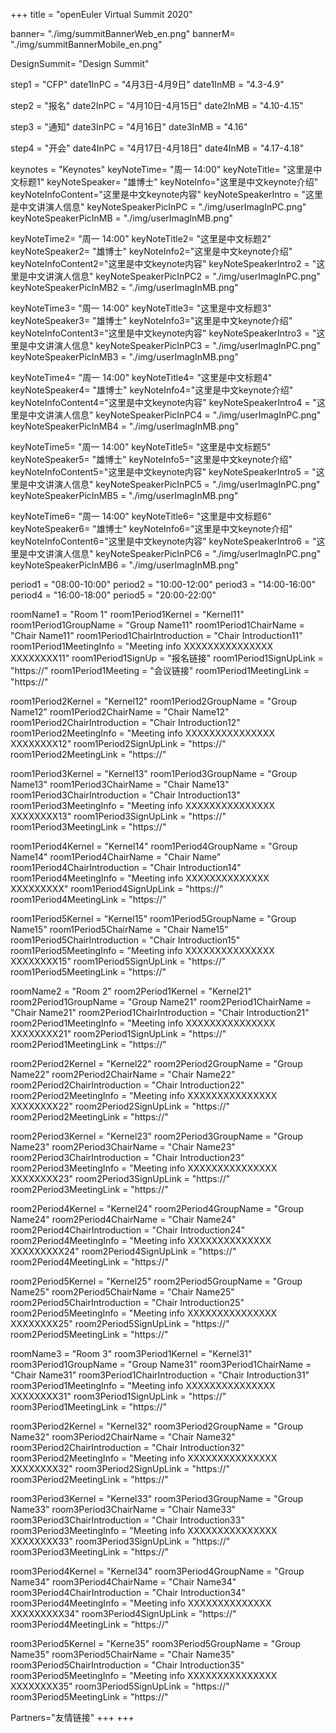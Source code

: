 +++
title = "openEuler Virtual Summit 2020"

banner= "./img/summitBannerWeb_en.png"
bannerM= "./img/summitBannerMobile_en.png"


DesignSummit= "Design Summit"

step1 = "CFP"
date1InPC = "4月3日-4月9日" 
date1InMB = "4.3-4.9" 

step2 = "报名"
date2InPC = "4月10日-4月15日" 
date2InMB = "4.10-4.15" 

step3 = "通知"
date3InPC = "4月16日" 
date3InMB = "4.16" 

step4 = "开会"
date4InPC = "4月17日-4月18日" 
date4InMB = "4.17-4.18" 


keynotes = "Keynotes"
keyNoteTime= "周一 14:00"
keyNoteTitle= "这里是中文标题1"
keyNoteSpeaker= "雄博士"
keyNoteInfo="这里是中文keynote介绍"
keyNoteInfoContent="这里是中文keynote内容"
keyNoteSpeakerIntro = "这里是中文讲演人信息"
keyNoteSpeakerPicInPC = "./img/userImagInPC.png"
keyNoteSpeakerPicInMB = "./img/userImagInMB.png"

keyNoteTime2= "周一 14:00"
keyNoteTitle2= "这里是中文标题2"
keyNoteSpeaker2= "雄博士"
keyNoteInfo2="这里是中文keynote介绍"
keyNoteInfoContent2="这里是中文keynote内容"
keyNoteSpeakerIntro2 = "这里是中文讲演人信息"
keyNoteSpeakerPicInPC2 = "./img/userImagInPC.png"
keyNoteSpeakerPicInMB2 = "./img/userImagInMB.png"

keyNoteTime3= "周一 14:00"
keyNoteTitle3= "这里是中文标题3"
keyNoteSpeaker3= "雄博士"
keyNoteInfo3="这里是中文keynote介绍"
keyNoteInfoContent3="这里是中文keynote内容"
keyNoteSpeakerIntro3 = "这里是中文讲演人信息"
keyNoteSpeakerPicInPC3 = "./img/userImagInPC.png"
keyNoteSpeakerPicInMB3 = "./img/userImagInMB.png"

keyNoteTime4= "周一 14:00"
keyNoteTitle4= "这里是中文标题4"
keyNoteSpeaker4= "雄博士"
keyNoteInfo4="这里是中文keynote介绍"
keyNoteInfoContent4="这里是中文keynote内容"
keyNoteSpeakerIntro4 = "这里是中文讲演人信息"
keyNoteSpeakerPicInPC4 = "./img/userImagInPC.png"
keyNoteSpeakerPicInMB4 = "./img/userImagInMB.png"

keyNoteTime5= "周一 14:00"
keyNoteTitle5= "这里是中文标题5"
keyNoteSpeaker5= "雄博士"
keyNoteInfo5="这里是中文keynote介绍"
keyNoteInfoContent5="这里是中文keynote内容"
keyNoteSpeakerIntro5 = "这里是中文讲演人信息"
keyNoteSpeakerPicInPC5 = "./img/userImagInPC.png"
keyNoteSpeakerPicInMB5 = "./img/userImagInMB.png"

keyNoteTime6= "周一 14:00"
keyNoteTitle6= "这里是中文标题6"
keyNoteSpeaker6= "雄博士"
keyNoteInfo6="这里是中文keynote介绍"
keyNoteInfoContent6="这里是中文keynote内容"
keyNoteSpeakerIntro6 = "这里是中文讲演人信息"
keyNoteSpeakerPicInPC6 = "./img/userImagInPC.png"
keyNoteSpeakerPicInMB6 = "./img/userImagInMB.png"

period1 = "08:00-10:00"
period2 = "10:00-12:00"
period3 = "14:00-16:00"
period4 = "16:00-18:00"
period5 = "20:00-22:00"

roomName1 = "Room 1"
room1Period1Kernel = "Kernel11"
room1Period1GroupName = "Group Name11"
room1Period1ChairName = "Chair Name11"
room1Period1ChairIntroduction = "Chair Introduction11"
room1Period1MeetingInfo = "Meeting info XXXXXXXXXXXXXXX XXXXXXXX11"
room1Period1SignUp = "报名链接"
room1Period1SignUpLink = "https://"
room1Period1Meeting = "会议链接"
room1Period1MeetingLink = "https://"

room1Period2Kernel = "Kernel12"
room1Period2GroupName = "Group Name12"
room1Period2ChairName = "Chair Name12"
room1Period2ChairIntroduction = "Chair Introduction12"
room1Period2MeetingInfo = "Meeting info XXXXXXXXXXXXXXX XXXXXXXX12"
room1Period2SignUpLink = "https://"
room1Period2MeetingLink = "https://"

room1Period3Kernel = "Kernel13"
room1Period3GroupName = "Group Name13"
room1Period3ChairName = "Chair Name13"
room1Period3ChairIntroduction = "Chair Introduction13"
room1Period3MeetingInfo = "Meeting info XXXXXXXXXXXXXXX XXXXXXXX13"
room1Period3SignUpLink = "https://"
room1Period3MeetingLink = "https://"

room1Period4Kernel = "Kernel14"
room1Period4GroupName = "Group Name14"
room1Period4ChairName = "Chair Name"
room1Period4ChairIntroduction = "Chair Introduction14"
room1Period4MeetingInfo = "Meeting info XXXXXXXXXXXXXX XXXXXXXXX"
room1Period4SignUpLink = "https://"
room1Period4MeetingLink = "https://"

room1Period5Kernel = "Kernel15"
room1Period5GroupName = "Group Name15"
room1Period5ChairName = "Chair Name15"
room1Period5ChairIntroduction = "Chair Introduction15"
room1Period5MeetingInfo = "Meeting info XXXXXXXXXXXXXXX XXXXXXXX15"
room1Period5SignUpLink = "https://"
room1Period5MeetingLink = "https://"


roomName2 = "Room 2"
room2Period1Kernel = "Kernel21"
room2Period1GroupName = "Group Name21"
room2Period1ChairName = "Chair Name21"
room2Period1ChairIntroduction = "Chair Introduction21"
room2Period1MeetingInfo = "Meeting info XXXXXXXXXXXXXXX XXXXXXXX21"
room2Period1SignUpLink = "https://"
room2Period1MeetingLink = "https://"

room2Period2Kernel = "Kernel22"
room2Period2GroupName = "Group Name22"
room2Period2ChairName = "Chair Name22"
room2Period2ChairIntroduction = "Chair Introduction22"
room2Period2MeetingInfo = "Meeting info XXXXXXXXXXXXXXX XXXXXXXX22"
room2Period2SignUpLink = "https://"
room2Period2MeetingLink = "https://"

room2Period3Kernel = "Kernel23"
room2Period3GroupName = "Group Name23"
room2Period3ChairName = "Chair Name23"
room2Period3ChairIntroduction = "Chair Introduction23"
room2Period3MeetingInfo = "Meeting info XXXXXXXXXXXXXXX XXXXXXXX23"
room2Period3SignUpLink = "https://"
room2Period3MeetingLink = "https://"

room2Period4Kernel = "Kernel24"
room2Period4GroupName = "Group Name24"
room2Period4ChairName = "Chair Name24"
room2Period4ChairIntroduction = "Chair Introduction24"
room2Period4MeetingInfo = "Meeting info XXXXXXXXXXXXXX XXXXXXXXX24"
room2Period4SignUpLink = "https://"
room2Period4MeetingLink = "https://"

room2Period5Kernel = "Kernel25"
room2Period5GroupName = "Group Name25"
room2Period5ChairName = "Chair Name25"
room2Period5ChairIntroduction = "Chair Introduction25"
room2Period5MeetingInfo = "Meeting info XXXXXXXXXXXXXXX XXXXXXXX25"
room2Period5SignUpLink = "https://"
room2Period5MeetingLink = "https://"


roomName3 = "Room 3"
room3Period1Kernel = "Kernel31"
room3Period1GroupName = "Group Name31"
room3Period1ChairName = "Chair Name31"
room3Period1ChairIntroduction = "Chair Introduction31"
room3Period1MeetingInfo = "Meeting info XXXXXXXXXXXXXXX XXXXXXXX31"
room3Period1SignUpLink = "https://"
room3Period1MeetingLink = "https://"

room3Period2Kernel = "Kernel32"
room3Period2GroupName = "Group Name32"
room3Period2ChairName = "Chair Name32"
room3Period2ChairIntroduction = "Chair Introduction32"
room3Period2MeetingInfo = "Meeting info XXXXXXXXXXXXXXX XXXXXXXX32"
room3Period2SignUpLink = "https://"
room3Period2MeetingLink = "https://"

room3Period3Kernel = "Kernel33"
room3Period3GroupName = "Group Name33"
room3Period3ChairName = "Chair Name33"
room3Period3ChairIntroduction = "Chair Introduction33"
room3Period3MeetingInfo = "Meeting info XXXXXXXXXXXXXXX XXXXXXXX33"
room3Period3SignUpLink = "https://"
room3Period3MeetingLink = "https://"

room3Period4Kernel = "Kernel34"
room3Period4GroupName = "Group Name34"
room3Period4ChairName = "Chair Name34"
room3Period4ChairIntroduction = "Chair Introduction34"
room3Period4MeetingInfo = "Meeting info XXXXXXXXXXXXXX XXXXXXXXX34"
room3Period4SignUpLink = "https://"
room3Period4MeetingLink = "https://"

room3Period5Kernel = "Kerne35"
room3Period5GroupName = "Group Name35"
room3Period5ChairName = "Chair Name35"
room3Period5ChairIntroduction = "Chair Introduction35"
room3Period5MeetingInfo = "Meeting info XXXXXXXXXXXXXXX XXXXXXXX35"
room3Period5SignUpLink = "https://"
room3Period5MeetingLink = "https://"

Partners="友情链接"
+++
+++
